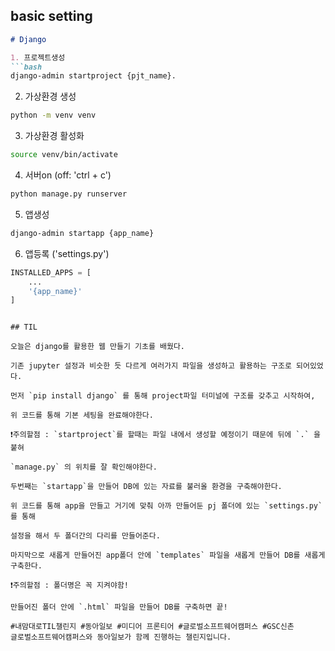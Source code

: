 ## basic setting

```markdown
# Django

1. 프로젝트생성
```bash
django-admin startproject {pjt_name}.
```

2. 가상환경 생성

```bash
python -m venv venv
```

3. 가상환경 활성화

```bash
source venv/bin/activate
```

4. 서버on (off: 'ctrl + c')
```bash
python manage.py runserver
```

5. 앱생성
```bash
django-admin startapp {app_name}
```

6. 앱등록 ('settings.py')
```python
INSTALLED_APPS = [
    ...
    '{app_name}'
]
```
```

## TIL

오늘은 django를 활용한 웹 만들기 기초를 배웠다.

기존 jupyter 설정과 비슷한 듯 다르게 여러가지 파일을 생성하고 활용하는 구조로 되어있었다.

먼저 `pip install django` 를 통해 project파일 터미널에 구조를 갖추고 시작하여,

위 코드를 통해 기본 세팅을 완료해야한다.

❗주의할점 : `startproject`를 할때는 파일 내에서 생성할 예정이기 때문에 뒤에 `.` 을 붙혀 

`manage.py` 의 위치를 잘 확인해야한다.

두번째는 `startapp`을 만들어 DB에 있는 자료를 불러올 환경을 구축해야한다.

위 코드를 통해 app을 만들고 거기에 맞춰 아까 만들어둔 pj 폴더에 있는 `settings.py` 를 통해

설정을 해서 두 폴더간의 다리를 만들어준다.

마지막으로 새롭게 만들어진 app폴더 안에 `templates` 파일을 새롭게 만들어 DB를 새롭게 구축한다.

❗주의할점 : 폴더명은 꼭 지켜야함!

만들어진 폴더 안에 `.html` 파일을 만들어 DB를 구축하면 끝!

#내맘대로TIL챌린지 #동아일보 #미디어 프론티어 #글로벌소프트웨어캠퍼스 #GSC신촌
글로벌소프트웨어캠퍼스와 동아일보가 함께 진행하는 챌린지입니다. 